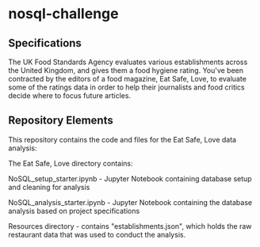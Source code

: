 # nosql-challenge

## Specifications
The UK Food Standards Agency evaluates various establishments across the United Kingdom, and gives them a food hygiene rating. You've been contracted by the editors of a food magazine, Eat Safe, Love, to evaluate some of the ratings data in order to help their journalists and food critics decide where to focus future articles.

## Repository Elements
This repository contains the code and files for the Eat Safe, Love data analysis:

The Eat Safe, Love directory contains:

NoSQL_setup_starter.ipynb - Jupyter Notebook containing database setup and cleaning for analysis

NoSQL_analysis_starter.ipynb - Jupyter Notebook containing the database analysis based on project specifications

Resources directory - contains "establishments.json", which holds the raw restaurant data that was used to conduct the analysis.